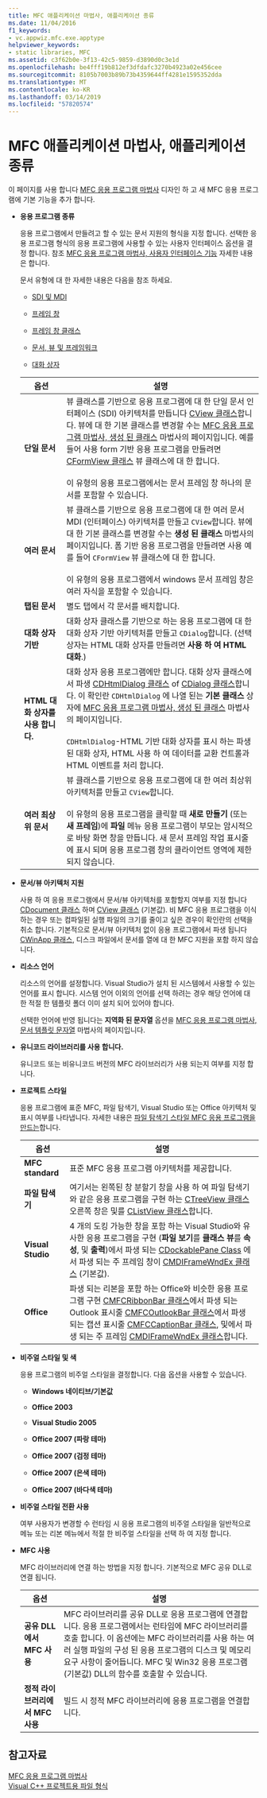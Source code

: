 ```yaml
---
title: MFC 애플리케이션 마법사, 애플리케이션 종류
ms.date: 11/04/2016
f1_keywords:
- vc.appwiz.mfc.exe.apptype
helpviewer_keywords:
- static libraries, MFC
ms.assetid: c3f62b0e-3f13-42c5-9859-d3890d0c3e1d
ms.openlocfilehash: be4fff19b812ef3dfdafc3270b4923a02e456cee
ms.sourcegitcommit: 8105b7003b89b73b4359644ff4281e1595352dda
ms.translationtype: MT
ms.contentlocale: ko-KR
ms.lasthandoff: 03/14/2019
ms.locfileid: "57820574"
---
```

# <a name="application-type-mfc-application-wizard"></a>MFC 애플리케이션 마법사, 애플리케이션 종류

이 페이지를 사용 합니다 [MFC 응용 프로그램 마법사](../../mfc/reference/mfc-application-wizard.md) 디자인 하 고 새 MFC 응용 프로그램에 기본 기능을 추가 합니다.

- **응용 프로그램 종류**

  응용 프로그램에서 만들려고 할 수 있는 문서 지원의 형식을 지정 합니다. 선택한 응용 프로그램 형식의 응용 프로그램에 사용할 수 있는 사용자 인터페이스 옵션을 결정 합니다. 참조 [MFC 응용 프로그램 마법사, 사용자 인터페이스 기능](../../mfc/reference/user-interface-features-mfc-application-wizard.md) 자세한 내용은 합니다.

   문서 유형에 대 한 자세한 내용은 다음을 참조 하세요.

  - [SDI 및 MDI](../../mfc/sdi-and-mdi.md)

  - [프레임 창](../../mfc/frame-windows.md)

  - [프레임 창 클래스](../../mfc/frame-window-classes.md)

  - [문서, 뷰 및 프레임워크](../../mfc/documents-views-and-the-framework.md)

  - [대화 상자](../../mfc/dialog-boxes.md)

  |옵션|설명|
  |------------|-----------------|
  |**단일 문서**|뷰 클래스를 기반으로 응용 프로그램에 대 한 단일 문서 인터페이스 (SDI) 아키텍처를 만듭니다 [CView 클래스](../../mfc/reference/cview-class.md)합니다. 뷰에 대 한 기본 클래스를 변경할 수는 [MFC 응용 프로그램 마법사, 생성 된 클래스](../../mfc/reference/generated-classes-mfc-application-wizard.md) 마법사의 페이지입니다. 예를 들어 사용 form 기반 응용 프로그램을 만들려면 [CFormView 클래스](../../mfc/reference/cformview-class.md) 뷰 클래스에 대 한 합니다.<br /><br /> 이 유형의 응용 프로그램에서는 문서 프레임 창 하나의 문서를 포함할 수 있습니다.|
  |**여러 문서**|뷰 클래스를 기반으로 응용 프로그램에 대 한 여러 문서 MDI (인터페이스) 아키텍처를 만들고 `CView`합니다. 뷰에 대 한 기본 클래스를 변경할 수는 **생성 된 클래스** 마법사의 페이지입니다. 폼 기반 응용 프로그램을 만들려면 사용 예를 들어 `CFormView` 뷰 클래스에 대 한 합니다.<br /><br /> 이 유형의 응용 프로그램에서 windows 문서 프레임 창은 여러 자식을 포함할 수 있습니다.|
  |**탭된 문서**|별도 탭에서 각 문서를 배치합니다.|
  |**대화 상자 기반**|대화 상자 클래스를 기반으로 하는 응용 프로그램에 대 한 대화 상자 기반 아키텍처를 만들고 `CDialog`합니다. (선택 상자는 HTML 대화 상자를 만들려면 **사용 하 여 HTML 대화**.)|
  |**HTML 대화 상자를 사용 합니다.**|대화 상자 응용 프로그램에만 합니다. 대화 상자 클래스에서 파생 [CDHtmlDialog 클래스](../../mfc/reference/cdhtmldialog-class.md) of [CDialog 클래스](../../mfc/reference/cdialog-class.md)합니다. 이 확인란 `CDHtmlDialog` 에 나열 된는 **기본 클래스** 상자에 [MFC 응용 프로그램 마법사, 생성 된 클래스](../../mfc/reference/generated-classes-mfc-application-wizard.md) 마법사의 페이지입니다.<br /><br /> `CDHtmlDialog`-HTML 기반 대화 상자를 표시 하는 파생 된 대화 상자, HTML 사용 하 여 데이터를 교환 컨트롤과 HTML 이벤트를 처리 합니다.|
  |**여러 최상위 문서**|뷰 클래스를 기반으로 응용 프로그램에 대 한 여러 최상위 아키텍처를 만들고 `CView`합니다.<br /><br /> 이 유형의 응용 프로그램을 클릭할 때 **새로 만들기** (또는 **새 프레임**)에 **파일** 메뉴 응용 프로그램이 부모는 암시적으로 바탕 화면 창을 만듭니다. 새 문서 프레임 작업 표시줄에 표시 되며 응용 프로그램 창의 클라이언트 영역에 제한 되지 않습니다.|

- **문서/뷰 아키텍처 지원**

  사용 하 여 응용 프로그램에서 문서/뷰 아키텍처를 포함할지 여부를 지정 합니다 [CDocument 클래스](../../mfc/reference/cdocument-class.md) 하며 [CView 클래스](../../mfc/reference/cview-class.md) (기본값). 비 MFC 응용 프로그램을 이식 하는 경우 또는 컴파일된 실행 파일의 크기를 줄이고 싶은 경우이 확인란의 선택을 취소 합니다. 기본적으로 문서/뷰 아키텍처 없이 응용 프로그램에서 파생 됩니다 [CWinApp 클래스](../../mfc/reference/cwinapp-class.md), 디스크 파일에서 문서를 열에 대 한 MFC 지원을 포함 하지 않습니다.

- **리소스 언어**

  리소스의 언어를 설정합니다. Visual Studio가 설치 된 시스템에서 사용할 수 있는 언어를 표시 합니다. 시스템 언어 이외의 언어를 선택 하려는 경우 해당 언어에 대 한 적절 한 템플릿 폴더 이미 설치 되어 있어야 합니다.

  선택한 언어에 반영 됩니다는 **지역화 된 문자열** 옵션을 [MFC 응용 프로그램 마법사, 문서 템플릿 문자열](../../mfc/reference/document-template-strings-mfc-application-wizard.md) 마법사의 페이지입니다.

- **유니코드 라이브러리를 사용 합니다.**

  유니코드 또는 비유니코드 버전의 MFC 라이브러리가 사용 되는지 여부를 지정 합니다.

- **프로젝트 스타일**

  응용 프로그램에 표준 MFC, 파일 탐색기, Visual Studio 또는 Office 아키텍처 및 표시 여부를 나타냅니다. 자세한 내용은 [파일 탐색기 스타일 MFC 응용 프로그램을 만드는](../../mfc/reference/creating-a-file-explorer-style-mfc-application.md)합니다.

  |옵션|설명|
  |------------|-----------------|
  |**MFC standard**|표준 MFC 응용 프로그램 아키텍처를 제공합니다.|
  |**파일 탐색기**|여기서는 왼쪽된 창 분할기 창을 사용 하 여 파일 탐색기와 같은 응용 프로그램을 구현 하는 [CTreeView 클래스](../../mfc/reference/ctreeview-class.md) 오른쪽 창은 및를 [CListView 클래스](../../mfc/reference/clistview-class.md)합니다.|
  |**Visual Studio**|4 개의 도킹 가능한 창을 포함 하는 Visual Studio와 유사한 응용 프로그램을 구현 (**파일 보기**를 **클래스 뷰**를 **속성**, 및 **출력**)에서 파생 되는 [CDockablePane Class](../../mfc/reference/cdockablepane-class.md) 에서 파생 되는 주 프레임 창이 [CMDIFrameWndEx 클래스](../../mfc/reference/cmdiframewndex-class.md) (기본값).|
  |**Office**|파생 되는 리본을 포함 하는 Office와 비슷한 응용 프로그램 구현 [CMFCRibbonBar 클래스](../../mfc/reference/cmfcribbonbar-class.md)에서 파생 되는 Outlook 표시줄 [CMFCOutlookBar 클래스](../../mfc/reference/cmfcoutlookbar-class.md)에서 파생 되는 캡션 표시줄 [CMFCCaptionBar 클래스](../../mfc/reference/cmfccaptionbar-class.md), 및에서 파생 되는 주 프레임 [CMDIFrameWndEx 클래스](../../mfc/reference/cmdiframewndex-class.md)합니다.|

- **비주얼 스타일 및 색**

  응용 프로그램의 비주얼 스타일을 결정합니다. 다음 옵션을 사용할 수 있습니다.

  - **Windows 네이티브/기본값**

  - **Office 2003**

  - **Visual Studio 2005**

  - **Office 2007 (파랑 테마)**

  - **Office 2007 (검정 테마)**

  - **Office 2007 (은색 테마)**

  - **Office 2007 (바다색 테마)**

- **비주얼 스타일 전환 사용**

  여부 사용자가 변경할 수 런타임 시 응용 프로그램의 비주얼 스타일을 일반적으로 메뉴 또는 리본 메뉴에서 적절 한 비주얼 스타일을 선택 하 여 지정 합니다.

- **MFC 사용**

  MFC 라이브러리에 연결 하는 방법을 지정 합니다. 기본적으로 MFC 공유 DLL로 연결 됩니다.

  |옵션|설명|
  |------------|-----------------|
  |**공유 DLL에서 MFC 사용**|MFC 라이브러리를 공유 DLL로 응용 프로그램에 연결합니다. 응용 프로그램에서는 런타임에 MFC 라이브러리를 호출 합니다. 이 옵션에는 MFC 라이브러리를 사용 하는 여러 실행 파일의 구성 된 응용 프로그램의 디스크 및 메모리 요구 사항이 줄어듭니다. MFC 및 Win32 응용 프로그램 (기본값) DLL의 함수를 호출할 수 있습니다.|
  |**정적 라이브러리에서 MFC 사용**|빌드 시 정적 MFC 라이브러리에 응용 프로그램을 연결합니다.|

## <a name="see-also"></a>참고자료

[MFC 응용 프로그램 마법사](../../mfc/reference/mfc-application-wizard.md)<br/>
[Visual C++ 프로젝트용 파일 형식](../../build/reference/file-types-created-for-visual-cpp-projects.md)
